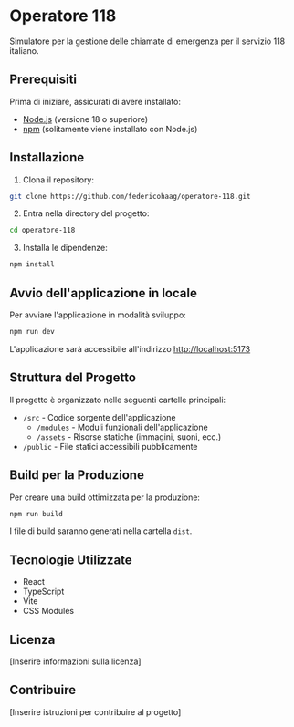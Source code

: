 # Operatore 118

Simulatore per la gestione delle chiamate di emergenza per il servizio 118 italiano.

## Prerequisiti

Prima di iniziare, assicurati di avere installato:

- [Node.js](https://nodejs.org/) (versione 18 o superiore)
- [npm](https://www.npmjs.com/) (solitamente viene installato con Node.js)

## Installazione

1. Clona il repository:
```bash
git clone https://github.com/federicohaag/operatore-118.git
```

2. Entra nella directory del progetto:
```bash
cd operatore-118
```

3. Installa le dipendenze:
```bash
npm install
```

## Avvio dell'applicazione in locale

Per avviare l'applicazione in modalità sviluppo:

```bash
npm run dev
```

L'applicazione sarà accessibile all'indirizzo [http://localhost:5173](http://localhost:5173)

## Struttura del Progetto

Il progetto è organizzato nelle seguenti cartelle principali:

- `/src` - Codice sorgente dell'applicazione
  - `/modules` - Moduli funzionali dell'applicazione
  - `/assets` - Risorse statiche (immagini, suoni, ecc.)
- `/public` - File statici accessibili pubblicamente

## Build per la Produzione

Per creare una build ottimizzata per la produzione:

```bash
npm run build
```

I file di build saranno generati nella cartella `dist`.

## Tecnologie Utilizzate

- React
- TypeScript
- Vite
- CSS Modules

## Licenza

[Inserire informazioni sulla licenza]

## Contribuire

[Inserire istruzioni per contribuire al progetto]